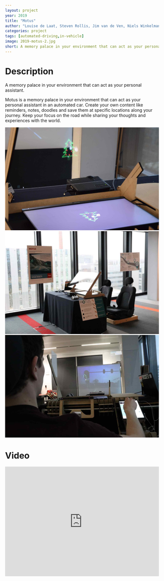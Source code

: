 ```yaml
---
layout: project
year: 2019
title: "Motus"
author: "Louise de Laat, Steven Rollis, Jim van de Ven, Niels Winkelman"
categories: project
tags: [automated-driving,in-vehicle]
image: 2019-motus-2.jpg
short: A memory palace in your environment that can act as your personal assistant in an automated car.
---
```


# Description
A memory palace in your environment that can act as your personal assistant.

Motus is a memory palace in your environment that can act as your personal assistant in an automated car. Create your own content like reminders, notes, doodles and save them at specific locations along your journey. Keep your focus on the road while sharing your thoughts and experiences with the world.

![motus](/assets/img/2019-motus-1.jpg)
![motus](/assets/img/2019-motus-3.jpg)
![motus](/assets/img/2019-motus-4.jpg)

# Video
<iframe style="display:inline-block; border:0px solid #FFF; width: 100%; height: 358px" src="https://www.youtube.com/embed/dn0oHacRN7w?playlist=dn0oHacRN7w&loop=1&autoplay=1&mute=1" frameborder="0" allowfullscreen></iframe>
